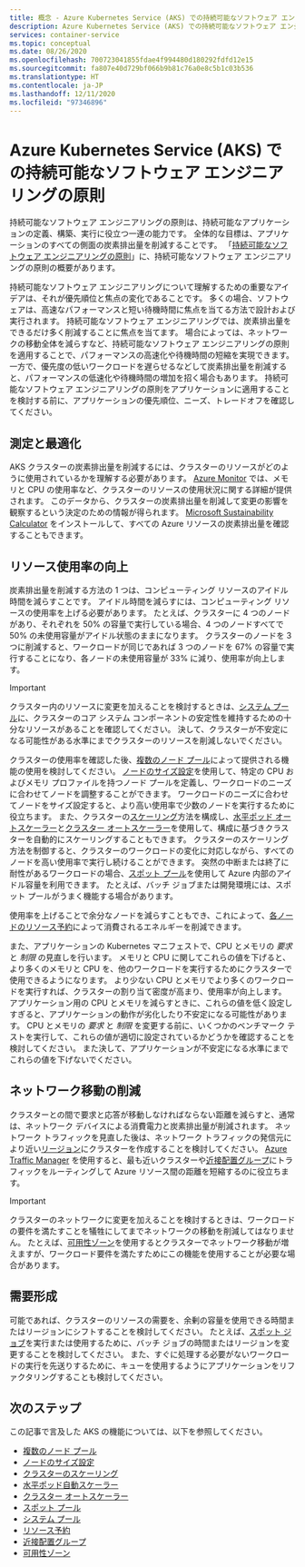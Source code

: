 ```yaml
---
title: 概念 - Azure Kubernetes Service (AKS) での持続可能なソフトウェア エンジニアリング
description: Azure Kubernetes Service (AKS) での持続可能なソフトウェア エンジニアリングについて説明します。
services: container-service
ms.topic: conceptual
ms.date: 08/26/2020
ms.openlocfilehash: 700723041855fdae4f994480d180292fdfd12e15
ms.sourcegitcommit: fa807e40d729bf066b9b81c76a0e8c5b1c03b536
ms.translationtype: HT
ms.contentlocale: ja-JP
ms.lasthandoff: 12/11/2020
ms.locfileid: "97346896"
---
```

# <a name="sustainable-software-engineering-principles-in-azure-kubernetes-service-aks"></a>Azure Kubernetes Service (AKS) での持続可能なソフトウェア エンジニアリングの原則

持続可能なソフトウェア エンジニアリングの原則は、持続可能なアプリケーションの定義、構築、実行に役立つ一連の能力です。 全体的な目標は、アプリケーションのすべての側面の炭素排出量を削減することです。 「[持続可能なソフトウェア エンジニアリングの原則][principles-sse]」に、持続可能なソフトウェア エンジニアリングの原則の概要があります。

持続可能なソフトウェア エンジニアリングについて理解するための重要なアイデアは、それが優先順位と焦点の変化であることです。 多くの場合、ソフトウェアは、高速なパフォーマンスと短い待機時間に焦点を当てる方法で設計および実行されます。 持続可能なソフトウェア エンジニアリングでは、炭素排出量をできるだけ多く削減することに焦点を当てます。 場合によっては、ネットワークの移動全体を減らすなど、持続可能なソフトウェア エンジニアリングの原則を適用することで、パフォーマンスの高速化や待機時間の短縮を実現できます。 一方で、優先度の低いワークロードを遅らせるなどして炭素排出量を削減すると、パフォーマンスの低速化や待機時間の増加を招く場合もあります。 持続可能なソフトウェア エンジニアリングの原則をアプリケーションに適用することを検討する前に、アプリケーションの優先順位、ニーズ、トレードオフを確認してください。

## <a name="measure-and-optimize"></a>測定と最適化

AKS クラスターの炭素排出量を削減するには、クラスターのリソースがどのように使用されているかを理解する必要があります。 [Azure Monitor][azure-monitor] では、メモリと CPU の使用率など、クラスターのリソースの使用状況に関する詳細が提供されます。 このデータから、クラスターの炭素排出量を削減して変更の影響を観察するという決定のための情報が得られます。 [Microsoft Sustainability Calculator][sustainability-calculator] をインストールして、すべての Azure リソースの炭素排出量を確認することもできます。

## <a name="increase-resource-utilization"></a>リソース使用率の向上

炭素排出量を削減する方法の 1 つは、コンピューティング リソースのアイドル時間を減らすことです。 アイドル時間を減らすには、コンピューティング リソースの使用率を上げる必要があります。 たとえば、クラスターに 4 つのノードがあり、それぞれを 50% の容量で実行している場合、4 つのノードすべてで 50% の未使用容量がアイドル状態のままになります。 クラスターのノードを 3 つに削減すると、ワークロードが同じであれば 3 つのノードを 67% の容量で実行することになり、各ノードの未使用容量が 33% に減り、使用率が向上します。

> [!IMPORTANT]
> クラスター内のリソースに変更を加えることを検討するときは、[システム プール][system-pools]に、クラスターのコア システム コンポーネントの安定性を維持するための十分なリソースがあることを確認してください。 決して、クラスターが不安定になる可能性がある水準にまでクラスターのリソースを削減しないでください。

クラスターの使用率を確認した後、[複数のノード プール][multiple-node-pools]によって提供される機能の使用を検討してください。 [ノードのサイズ設定][node-sizing]を使用して、特定の CPU およびメモリ プロファイルを持つノード プールを定義し、ワークロードのニーズに合わせてノードを調整することができます。 ワークロードのニーズに合わせてノードをサイズ設定すると、より高い使用率で少数のノードを実行するために役立ちます。 また、クラスターの[スケーリング][scale-auto]方法を構成し、[水平ポッド オートスケーラー][scale]と[クラスター オートスケーラー][scale-horizontal]を使用して、構成に基づきクラスターを自動的にスケーリングすることもできます。 クラスターのスケーリング方法を制御すると、クラスターのワークロードの変化に対応しながら、すべてのノードを高い使用率で実行し続けることができます。 突然の中断または終了に耐性があるワークロードの場合、[スポット プール][spot-pools]を使用して Azure 内部のアイドル容量を利用できます。 たとえば、バッチ ジョブまたは開発環境には、スポット プールがうまく機能する場合があります。

使用率を上げることで余分なノードを減らすこともでき、これによって、[各ノードのリソース予約][resource-reservations]によって消費されるエネルギーを削減できます。

また、アプリケーションの Kubernetes マニフェストで、CPU とメモリの *要求* と *制限* の見直しを行います。 メモリと CPU に関してこれらの値を下げると、より多くのメモリと CPU を、他のワークロードを実行するためにクラスターで使用できるようになります。 より少ない CPU とメモリでより多くのワークロードを実行すれば、クラスターの割り当て密度が高まり、使用率が向上します。 アプリケーション用の CPU とメモリを減らすときに、これらの値を低く設定しすぎると、アプリケーションの動作が劣化したり不安定になる可能性があります。 CPU とメモリの *要求* と *制限* を変更する前に、いくつかのベンチマーク テストを実行して、これらの値が適切に設定されているかどうかを確認することを検討してください。 また決して、アプリケーションが不安定になる水準にまでこれらの値を下げないでください。

## <a name="reduce-network-travel"></a>ネットワーク移動の削減

クラスターとの間で要求と応答が移動しなければならない距離を減らすと、通常は、ネットワーク デバイスによる消費電力と炭素排出量が削減されます。 ネットワーク トラフィックを見直した後は、ネットワーク トラフィックの発信元により近い[リージョン][regions]にクラスターを作成することを検討してください。 [Azure Traffic Manager][azure-traffic-manager] を使用すると、最も近いクラスターや[近接配置グループ][proiximity-placement-groups]にトラフィックをルーティングして Azure リソース間の距離を短縮するのに役立ちます。

> [!IMPORTANT]
> クラスターのネットワークに変更を加えることを検討するときは、ワークロードの要件を満たすことを犠牲にしてまでネットワークの移動を削減してはなりません。 たとえば、[可用性ゾーン][availability-zones]を使用するとクラスターでネットワーク移動が増えますが、ワークロード要件を満たすためにこの機能を使用することが必要な場合があります。

## <a name="demand-shaping"></a>需要形成

可能であれば、クラスターのリソースの需要を、余剰の容量を使用できる時間またはリージョンにシフトすることを検討してください。 たとえば、[スポット ジョブ][spot-pools]を実行または使用するために、バッチ ジョブの時間またはリージョンを変更することを検討してください。 また、すぐに処理する必要がないワークロードの実行を先送りするために、キューを使用するようにアプリケーションをリファクタリングすることも検討してください。

## <a name="next-steps"></a>次のステップ

この記事で言及した AKS の機能については、以下を参照してください。

* [複数のノード プール][multiple-node-pools]
* [ノードのサイズ設定][node-sizing]
* [クラスターのスケーリング][scale]
* [水平ポッド自動スケーラー][scale-horizontal]
* [クラスター オートスケーラー][scale-auto]
* [スポット プール][spot-pools]
* [システム プール][system-pools]
* [リソース予約][resource-reservations]
* [近接配置グループ][proiximity-placement-groups]
* [可用性ゾーン][availability-zones]

[availability-zones]: availability-zones.md
[azure-monitor]: ../azure-monitor/insights/container-insights-overview.md
[azure-traffic-manager]: ../traffic-manager/traffic-manager-overview.md
[proiximity-placement-groups]: reduce-latency-ppg.md
[regions]: faq.md#which-azure-regions-currently-provide-aks
[resource-reservations]: concepts-clusters-workloads.md#resource-reservations
[scale]: concepts-scale.md
[scale-auto]: concepts-scale.md#cluster-autoscaler
[scale-horizontal]: concepts-scale.md#horizontal-pod-autoscaler
[spot-pools]: spot-node-pool.md
[multiple-node-pools]: use-multiple-node-pools.md
[node-sizing]: use-multiple-node-pools.md#specify-a-vm-size-for-a-node-pool
[sustainability-calculator]: https://azure.microsoft.com/blog/microsoft-sustainability-calculator-helps-enterprises-analyze-the-carbon-emissions-of-their-it-infrastructure/
[system-pools]: use-system-pools.md
[principles-sse]: https://docs.microsoft.com/learn/modules/sustainable-software-engineering-overview/